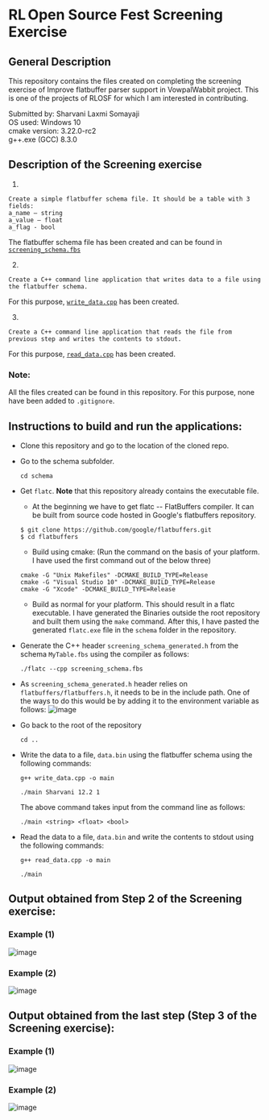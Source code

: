 # RL Open Source Fest Screening Exercise

## General Description

This repository contains the files created on completing the screening exercise of Improve flatbuffer parser support in VowpalWabbit project. 
This is one of the projects of RLOSF for which I am interested in contributing. 

Submitted by: Sharvani Laxmi Somayaji<br>
OS used: Windows 10 <br>
cmake version: 3.22.0-rc2<br>
g++.exe (GCC) 8.3.0<br>

## Description of the Screening exercise
1.
```
Create a simple flatbuffer schema file. It should be a table with 3 fields:
a_name – string
a_value – float
a_flag - bool
```
The flatbuffer schema file has been created and can be found in <a href="https://github.com/Sharvani2002/RLOSF-Screening-Exercise-Flatbuffers/blob/master/schema/screening_schema.fbs">`screening_schema.fbs`</a>

2.
```
Create a C++ command line application that writes data to a file using the flatbuffer schema.
```
For this purpose, <a href="https://github.com/Sharvani2002/RLOSF-Screening-Exercise-Flatbuffers/blob/master/write_data.cpp">`write_data.cpp`</a> has been created.

3.
```
Create a C++ command line application that reads the file from previous step and writes the contents to stdout.
```
For this purpose, <a href="https://github.com/Sharvani2002/RLOSF-Screening-Exercise-Flatbuffers/blob/master/read_data.cpp">`read_data.cpp`</a> has been created.

### Note:
All the files created can be found in this repository. For this purpose, none have been added to `.gitignore`.

## Instructions to build and run the applications:
- Clone this repository and go to the location of the cloned repo.
- Go to the schema subfolder. 
  ```
  cd schema
  ```
- Get `flatc`. <b>Note</b> that this repository already contains the executable file.
  - At the beginning we have to get flatc -- FlatBuffers compiler. It can be built from source code hosted in Google's flatbuffers repository.
  ```
  $ git clone https://github.com/google/flatbuffers.git
  $ cd flatbuffers
  ```
  - Build using cmake: (Run the command on the basis of your platform. I have used the first command out of the below three)
  ```
  cmake -G "Unix Makefiles" -DCMAKE_BUILD_TYPE=Release
  cmake -G "Visual Studio 10" -DCMAKE_BUILD_TYPE=Release
  cmake -G "Xcode" -DCMAKE_BUILD_TYPE=Release
  ```
  - Build as normal for your platform. This should result in a flatc executable. I have generated the Binaries outside the root repository and built them using the `make` command. After this, I have pasted the generated `flatc.exe` file in the `schema` folder in the repository.
- Generate the C++ header `screening_schema_generated.h` from the schema `MyTable.fbs` using the compiler as follows: 
  ```
  ./flatc --cpp screening_schema.fbs
  ```  
- As `screening_schema_generated.h` header relies on `flatbuffers/flatbuffers.h`, it needs to be in the include path. One of the ways to do this would be by adding it to the environment variable as follows:
![image](https://user-images.githubusercontent.com/55979861/161387173-c75608ae-530b-4ace-967a-0d2cb2320372.png)


- Go back to the root of the repository
  ```
  cd ..
  ```
- Write the data to a file, `data.bin` using the flatbuffer schema using the following commands:
  ```
  g++ write_data.cpp -o main
  ```
  ```
  ./main Sharvani 12.2 1
  ```
  The above command takes input from the command line as follows:
  ```
  ./main <string> <float> <bool>
  ```
- Read the data to a file, `data.bin` and write the contents to stdout using the following commands:
  ```
  g++ read_data.cpp -o main
  ```
  ```
  ./main
  ```

## Output obtained from Step 2 of the Screening exercise:
### Example (1)
![image](https://user-images.githubusercontent.com/55979861/161388625-5232aa2e-42bb-44b1-8419-71dda4418112.png)

### Example (2)
![image](https://user-images.githubusercontent.com/55979861/161388680-73407bd4-1f4f-4830-8531-c93599f6a550.png)


## Output obtained from the last step (Step 3 of the Screening exercise):
### Example (1)
![image](https://user-images.githubusercontent.com/55979861/161388692-e3cf6a48-3538-4708-bad1-f551972eac52.png)

### Example (2)
![image](https://user-images.githubusercontent.com/55979861/161388698-5fa91b7a-b457-45cc-ae36-c9b60ba3d39e.png)
